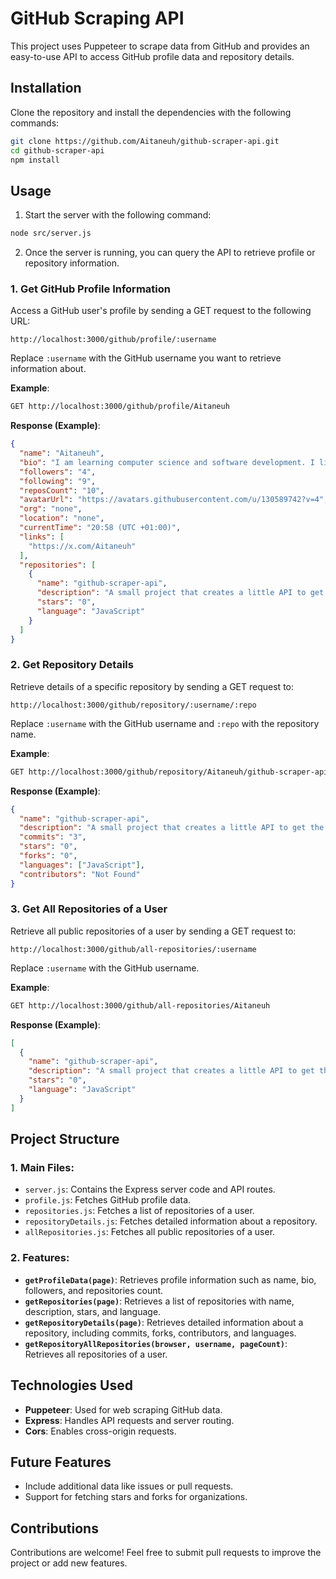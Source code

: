 # GitHub Scraping API

This project uses Puppeteer to scrape data from GitHub and provides an easy-to-use API to access GitHub profile data and repository details.

## Installation

Clone the repository and install the dependencies with the following commands:

```bash
git clone https://github.com/Aitaneuh/github-scraper-api.git
cd github-scraper-api
npm install
```

## Usage

1. Start the server with the following command:

```bash
node src/server.js
```

2. Once the server is running, you can query the API to retrieve profile or repository information.

### 1. **Get GitHub Profile Information**

Access a GitHub user's profile by sending a GET request to the following URL:

```
http://localhost:3000/github/profile/:username
```

Replace `:username` with the GitHub username you want to retrieve information about.

**Example**:
```bash
GET http://localhost:3000/github/profile/Aitaneuh
```

**Response (Example)**:
```json
{
  "name": "Aitaneuh",
  "bio": "I am learning computer science and software development. I live in Switzerland.",
  "followers": "4",
  "following": "9",
  "reposCount": "10",
  "avatarUrl": "https://avatars.githubusercontent.com/u/130589742?v=4",
  "org": "none",
  "location": "none",
  "currentTime": "20:58 (UTC +01:00)",
  "links": [
    "https://x.com/Aitaneuh"
  ],
  "repositories": [
    {
      "name": "github-scraper-api",
      "description": "A small project that creates a little API to get the data of a GitHub profile.",
      "stars": "0",
      "language": "JavaScript"
    }
  ]
}
```

### 2. **Get Repository Details**

Retrieve details of a specific repository by sending a GET request to:

```
http://localhost:3000/github/repository/:username/:repo
```

Replace `:username` with the GitHub username and `:repo` with the repository name.

**Example**:
```bash
GET http://localhost:3000/github/repository/Aitaneuh/github-scraper-api
```

**Response (Example)**:
```json
{
  "name": "github-scraper-api",
  "description": "A small project that creates a little API to get the data of a GitHub profile.",
  "commits": "3",
  "stars": "0",
  "forks": "0",
  "languages": ["JavaScript"],
  "contributors": "Not Found"
}
```

### 3. **Get All Repositories of a User**

Retrieve all public repositories of a user by sending a GET request to:

```
http://localhost:3000/github/all-repositories/:username
```

Replace `:username` with the GitHub username.

**Example**:
```bash
GET http://localhost:3000/github/all-repositories/Aitaneuh
```

**Response (Example)**:
```json
[
  {
    "name": "github-scraper-api",
    "description": "A small project that creates a little API to get the data of a GitHub profile.",
    "stars": "0",
    "language": "JavaScript"
  }
]
```

## Project Structure

### 1. **Main Files**:

- `server.js`: Contains the Express server code and API routes.
- `profile.js`: Fetches GitHub profile data.
- `repositories.js`: Fetches a list of repositories of a user.
- `repositoryDetails.js`: Fetches detailed information about a repository.
- `allRepositories.js`: Fetches all public repositories of a user.

### 2. **Features**:

- **`getProfileData(page)`**: Retrieves profile information such as name, bio, followers, and repositories count.
- **`getRepositories(page)`**: Retrieves a list of repositories with name, description, stars, and language.
- **`getRepositoryDetails(page)`**: Retrieves detailed information about a repository, including commits, forks, contributors, and languages.
- **`getRepositoryAllRepositories(browser, username, pageCount)`**: Retrieves all repositories of a user.

## Technologies Used

- **Puppeteer**: Used for web scraping GitHub data.
- **Express**: Handles API requests and server routing.
- **Cors**: Enables cross-origin requests.

## Future Features

- Include additional data like issues or pull requests.
- Support for fetching stars and forks for organizations.

## Contributions

Contributions are welcome! Feel free to submit pull requests to improve the project or add new features.

